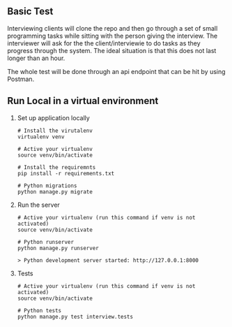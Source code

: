 ## Basic Test

Interviewing clients will clone the repo and then go through a set of small programming tasks while sitting with the person giving the interview.  The interviewer will ask for the the client/interviewie to do tasks as they progress through the system.  The ideal situation is that this does not last longer than an hour.

The whole test will be done through an api endpoint that can be hit by using Postman.


## Run Local in a virtual environment

1. Set up application locally

    ```
    # Install the virutalenv
    virtualenv venv

    # Active your virtualenv
    source venv/bin/activate

    # Install the requiremnts
    pip install -r requirements.txt

    # Python migrations
    python manage.py migrate

    ```

2. Run the server

    ```
    # Active your virtualenv (run this command if venv is not activated)
    source venv/bin/activate

    # Python runserver
    python manage.py runserver

    > Python development server started: http://127.0.0.1:8000
    ```

3. Tests
    ```
    # Active your virtualenv (run this command if venv is not activated)
    source venv/bin/activate

    # Python tests
    python manage.py test interview.tests
    ```

